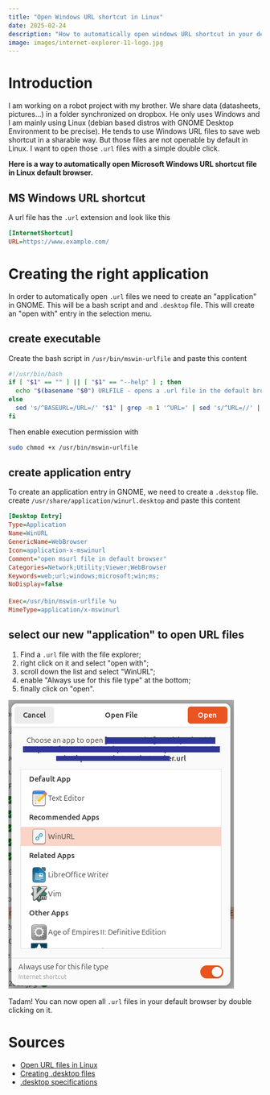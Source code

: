 ```yaml
---
title: "Open Windows URL shortcut in Linux"
date: 2025-02-24
description: "How to automatically open windows URL shortcut in your default browser on GNOME"
image: images/internet-explorer-11-logo.jpg
---
```


# Introduction

I am working on a robot project with my brother. We share data (datasheets, pictures...) in a folder synchronized on dropbox.
He only uses Windows and I am mainly using Linux (debian based distros with GNOME Desktop Environment to be precise).
He tends to use Windows URL files to save web shortcut in a sharable way. But those files are not openable by default in Linux.
I want to open those `.url` files with a simple double click.

**Here is a way to automatically open Microsoft Windows URL shortcut file in Linux default browser.**

## MS Windows URL shortcut

A url file has the `.url` extension and look like this
```ini
[InternetShortcut]
URL=https://www.example.com/
```

# Creating the right application

In order to automatically open `.url` files we need to create an "application" in GNOME. 
This will be a bash script and and `.desktop` file.
This will create an "open with" entry in the selection menu.

## create executable

Create the bash script in `/usr/bin/mswin-urlfile` and paste this content
```bash
#!/usr/bin/bash
if [ "$1" == "" ] || [ "$1" == "--help" ] ; then
  echo "$(basename "$0") URLFILE - opens a .url file in the default browser"
else
  sed 's/^BASEURL=/URL=/' "$1" | grep -m 1 '^URL=' | sed 's/^URL=//' | sed 's/\r//' | xargs xdg-open
fi
```

Then enable execution permission with 
```bash
sudo chmod +x /usr/bin/mswin-urlfile
```

## create application entry

To create an application entry in GNOME, we need to create a `.dekstop` file.
create `/usr/share/application/winurl.desktop` and paste this content
```ini
[Desktop Entry]
Type=Application
Name=WinURL
GenericName=WebBrowser
Icon=application-x-mswinurl
Comment="open msurl file in default browser"
Categories=Network;Utility;Viewer;WebBrowser
Keywords=web;url;windows;microsoft;win;ms;
NoDisplay=false

Exec=/usr/bin/mswin-urlfile %u
MimeType=application/x-mswinurl
```

## select our new "application" to open URL files

1. Find a `.url` file with the file explorer;
1. right click on it and select "open with";
1. scroll down the list and select "WinURL";
1. enable "Always use for this file type" at the bottom;
1. finally click on "open".

![open with menu](/images/open-msurl-with.png)

Tadam! You can now open all `.url` files in your default browser by double clicking on it.

# Sources

* [Open URL files in Linux](https://askubuntu.com/a/387741/1636114)
* [Creating .desktop files](https://www.reddit.com/r/linux4noobs/comments/114w615/tutorial_creating_quick_and_dirty_desktop_files/)
* [.desktop specifications](https://specifications.freedesktop.org/desktop-entry-spec/latest/recognized-keys.html)